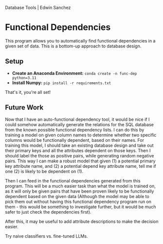 Database Tools | Edwin Sanchez
# Functional Dependencies
This program allows you to automatically find functional dependencies in a given set of data. This is a bottom-up approach to database design.

## Setup
* **Create an Anaconda Environment:** `conda create -n func-dep python=3.11`
* **Install Numpy:** `pip install -r requirements.txt`

That's it, you're all set!


## Future Work
Now that I have an auto-functional dependency tool, it would be nice if I could somehow automatically generate the relations for the SQL database from the known possible functional dependency lists. I can do this by training a model on given column names to determine whether two specific columns would be functionally dependent, based on their names. For training this model, I should take an existing database design and take out their primary keys and all the attributes dependent on those keys. Then I should label the those as positive pairs, while generating random negative pairs. This way I can make a robust model that given (1) a potential primary key attribute name, and (2) a potential depend key attribute name, tell me if one (2) is likely to be dependent on (1).

Then I can feed in the functional dependencies generated from this program. This will be a much easier task than what the model is trained on, as it will only be given pairs that have been proven likely to be functionally dependent based on the given data (Although the model may be able to pick them out without having this functional dependency program run on them - this would be something to investigate further, but it would be much safer to just check the dependencies first).

After this, it may be useful to add attribute descriptions to make the decision easier.

Try naive classifiers vs. fine-tuned LLMs.
